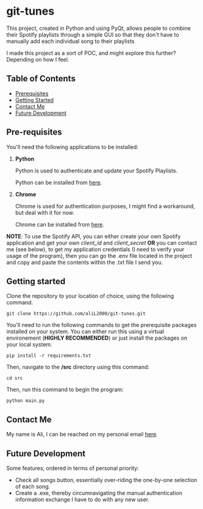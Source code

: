 # git-tunes

This project, created in Python and using PyQt, allows people to combine their Spotify playlists through a simple GUI so that they don't have to manually add each individual song to their playlists

I made this project as a sort of POC, and might explore this further? Depending on how I feel.

## Table of Contents

- [Prerequisites](#pre-requisites)
- [Getting Started](#getting-started)
- [Contact Me](#contact-me)
- [Future Development](#future-development)

## Pre-requisites

You'll need the following applications to be installed:

 1. **Python**
    
    Python is used to authenticate and update your Spotify Playlists.

    Python can be installed from [here](https://www.python.org/).

2. **Chrome**
    
    Chrome is used for authentication purposes, I might find a workaround, but deal with it for now.

    Chrome can be installed from [here](https://www.google.com/intl/en_ca/chrome/).

**NOTE**: To use the Spotify API, you can either create your own Spotify application and get your own *client_id* and *client_secret* **OR** you can contact me (see below), to get my application credentials (I need to verify your usage of the program), then you can go the .env file located in the project and copy and paste the contents within the .txt file I send you.

## Getting started

Clone the repository to your location of choice, using the following command.

```
git clone https://github.com/aliL2000/git-tunes.git
```

You'll need to run the following commands to get the prerequisite packages installed on your system. You can either run this using a virtual environement (**HIGHLY RECOMMENDED**) or just install the packages on your local system.

```
pip install -r requirements.txt
```
Then, navigate to the **/src** directory using this command:

```
cd src
```
Then, run this command to begin the program:
```
python main.py
```

## Contact Me

My name is Ali, I can be reached on my personal email [here](mailto:aliladha2000@gmail.com).


## Future Development

Some features, ordered in terms of personal priority:

- Check all songs button, essentially over-riding the one-by-one selection of each song.
- Create a .exe, thereby circumnavigating the manual authentication information exchange I have to do with any new user.